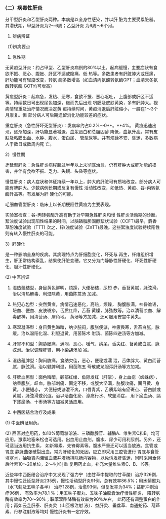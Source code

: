 ### **(二）病毒性肝炎** 

 分甲型肝炎和乙型肝炎两种。本病是以全身性感染，并以肝 脏为主要受累脏器。其潜伏期，甲型肝炎为2〜6周；乙型肝炎 为6周〜6个月。 

 1. 辨病辨证

（1)辨病要点           

1) 急性期  

无黄疸型肝炎：约占甲型、乙型肝炎病例的80%以土。起病缓慢，主要症状有食欲不振、恶心、腹胀、肝区不适或隐痛、低  热等。多数患者有肝脏肿大或压痛，肝功能可有轻度改变，转氨 酶多数增高（如血清丙氨酸转氨酶GPT；血清天冬氨酸转氨酶 GOT均可增高） 

黄疸型肝炎：起病急，发热、恶寒，食欲不振、恶心呕吐， 上腹部或肝区不适等。持续数日可出现尿色加深，继而先后出现 巩膜及皮肤黄染，多有肝肿大。视病情轻重及治疗情况而决定黄  疸持续时间，黄疸消退后肝脏缩小，一般在1〜3个月康复。但 部分病人可后期遗留消化功能较差的症状。

重症肝炎（急性肝坏死型肝炎)：发病率约占0.2%〜0**。**4%。 黄疸迅速出现，逐渐加深，肝功能显著减退，血浆蛋白和总胆固醇 降低，血氨升高。常有皮肤及粘膜出血、水肿、腹水，蛋白尿、 管型尿等。并有烦躁不安、昏迷，多数病人于数日或数周内死  亡。

 2）慢性期  

迁延型肝炎：急性肝炎病程超过半年以上未彻底治愈，仍有肝肿大或肝功能的损害，并伴有食欲不振、乏力、失眠、头昏等症状。  

慢性肝炎：病人症状和体征持续一年以上，肿大的肝脏可有质地改变。部分病人可能有脾肿大。少数病例长期或反复有慢性  活动性改变，如低热、黄疸、谷-丙转氨酶升高等。有发展为肝 硬化的可能。 

毛细血管型肝炎：临床上以长期梗阻性黄疸为主要表现。 

实验室检查：谷-丙转氨酶升高有助于对早期急性肝炎和慢 性肝炎活动期的诊断。絮浊度试验出现阳性结果的时间，以脑磷脂胆固醇絮状试验（CCFT)最早，麝香草酚浊度试验（TTT) 次之，锌(浊度试验（ZnTT)最晚。这些絮浊度试验持续阳性则有转入慢性肝炎的可能。  

3）肝硬化  

是一种影响全身的疾病。其病理特点为肝细胞变化，坏死与  再生，纤维组织增生，肝正常结构紊乱，结果使肝脏变硬。它又分为门静脉性肝硬化、坏死性肝硬化、胆汁性肝硬化。

(2) 中医辨证

1) 湿热蕴结型，身目黄色鲜明，烦躁，大便秘结，尿短  赤，舌苔黄腻，脉弦滑。治以清热解毒、利湿除黄，用茵陈蒿汤 加减。

2) 热犯心包型：突然黄疸，病情迅速恶化，高热，烦躁，  胸腹胀满，神昏谵语，衄血、便血、皮肤斑疹，舌质红绛，舌苔 黄燥，脉弦数等。治以清营凉血、解毒醒神，用清营汤、犀角地。 黄汤等方加减，还可服用安宫牛黄丸。  

3) 寒湿凝滞型：身目黄色晦暗，纳少脘闷，腹胀便溏，神疲畏寒，舌苔白腻，脉缓。治以温阳化湿、利胆退黄，用茵陈术  附汤、茵陈四逆汤等方加减。 

4) 肝胃不和型：胸胁胀痛、满闷、恶心、嗳气、纳呆，舌尖红、苔黄或白腻，脉弦滑。治以调理肝胃，用小柴胡汤加 减。

5) 湿热蕴脾型：胸闷胁痛，食纳欠佳，恶心，便秘或濡  泄，舌体胖大、黄白而苔腻，脉弦滑。治以健脾利湿，用茵陈五 苓散或龙胆泻肝汤等方加减。

6) 肝脾血瘀型：面色晦暗，颧部红缕、鱼际发红（肝掌），身上血痣（蜘蛛痣），纳呆腹胀，衄血，胁部刺痛、固定不移，或腹大坚满，胁腹攻痛，面目黄、身黄，小便短赤，  大便秘或溏泄不爽，口唇青紫，舌质紫暗有瘀斑点、苔白腻或黄腻，脉弦滑或沉涩。治以活血化瘀、涤痰行水、软坚消症， 用下瘀血汤、膈下逐瘀汤、十枣汤等方加减灵活应用。

2. 中西医结合治疗及成果  

(1) 中医辨证用药。  

(2) 西医对症用药，如10%葡萄糖溶液、三磷酸腺苷、辅酶A、维生素C和B。均可应用。激素地塞米松也可选用。出血用止血剂。腹水、尿少可用利尿剂。另外，还可适当选用抗生素， 如新霉素、先锋霉素等。腹水严重还可以适当放液。食管或胃底 静脉曲张破裂出血，常为肝硬化的死因，应立即采用三腔管迸行  胃底与食管填塞术，抽吸胃内潴留血液并灌肠排除肠内容物，以免诱发肝昏迷，同时采用垂体后叶素10〜20单位，2〜4小时重 复用药止血，补充大量维生素C、B、 K等。 

 近些年中西医结合治疗中又发现了强力宁（由甘草中提取的甘草酸）治疗326例，其中慢性迁延型肝炎235例，慢性活动型肝炎91例，总有效率86.5%；用水蓟蜜丸（水飞蓟及五味子各半） 治疗128例，治愈93例，但复发率为34%；益肝冲剂治疗96例， 有效率为78.1 %；用五味子蜜丸、五味子油胶囊治疗慢性肝炎， 降转氨酶有效率为70〜90%；联苯双酯降酶有效率为90%左右， 此药还有调整蛋白的作用；再如云芝肝泰、肝炎灵（山豆根注射  液）、益肝灵、垂盆草、南通蛇药、葫芦素、丹参注射液等均对 慢性肝炎有一定疗效。 
